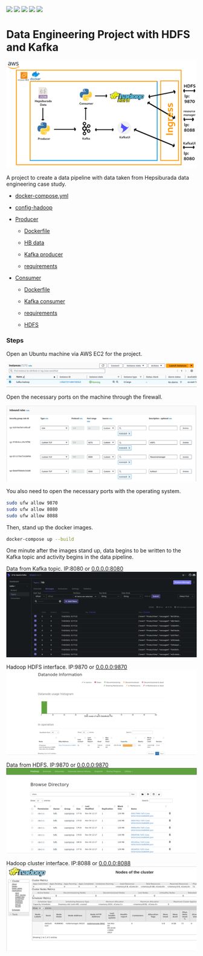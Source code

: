 

![](https://img.shields.io/badge/Amazon_AWS-FF9900?style=for-the-badge&logo=amazonaws&logoColor=white) ![](https://img.shields.io/badge/Ubuntu-E95420?style=for-the-badge&logo=ubuntu&logoColor=white) ![](https://img.shields.io/badge/Python-FFD43B?style=for-the-badge&logo=python&logoColor=blue) ![](https://img.shields.io/badge/Docker-2CA5E0?style=for-the-badge&logo=docker&logoColor=white) ![](https://img.shields.io/badge/Apache_Kafka-231F20?style=for-the-badge&logo=apache-kafka&logoColor=white)
# Data Engineering Project with HDFS and Kafka

![](/images/map.png)

A project to create a data pipeline with data taken from Hepsiburada data engineering case study.

* [docker-compose.yml](/docker-compose.yml)


* [config-hadoop](/config-hadoop)


* [Producer](/docker/producer/)
    
    * [Dockerfile](/docker/producer/Dockerfile) 

    * [HB data](/docker/producer/hb-data.json)

    * [Kafka producer](/docker/producer/kafka_producer.py)

    * [requirements](/docker/producer/requirements.txt)


* [Consumer](/docker/consumer/)

    * [Dockerfile](/docker/consumer/Dockerfile) 

    * [Kafka consumer](/docker/consumer/kafka_consumer.py)

    * [requirements](/docker/consumer/requirements.txt)

    * [HDFS](/docker/consumer/hdfs.py)

### Steps

Open an Ubuntu machine via AWS EC2 for the project.

![](/images/instance.png)

Open the necessary ports on the machine through the firewall.

![](/images/ingress.png)

You also need to open the necessary ports with the operating system.

```bash
sudo ufw allow 9870
sudo ufw allow 8080
sudo ufw allow 8088
```

Then, stand up the docker images.

```bash
docker-compose up --build
```

One minute after the images stand up, data begins to be written to the Kafka topic and activity begins in the data pipeline.


Data from Kafka topic. IP:8080 or [0.0.0.0:8080](http://0.0.0.0:8080)
![](/images/kafka_ui.png)


Hadoop HDFS interface. IP:9870 or [0.0.0.0:9870](http://0.0.0.0:9870)
![](/images/hdfs_datanode.png)


Data from HDFS. IP:9870 or [0.0.0.0:9870](http://0.0.0.0:9870)
![](/images/hdfs_data.png)


Hadoop cluster interface. IP:8088 or [0.0.0.0:8088](http://0.0.0.0:8088)
![](/images/hadoop.png)


